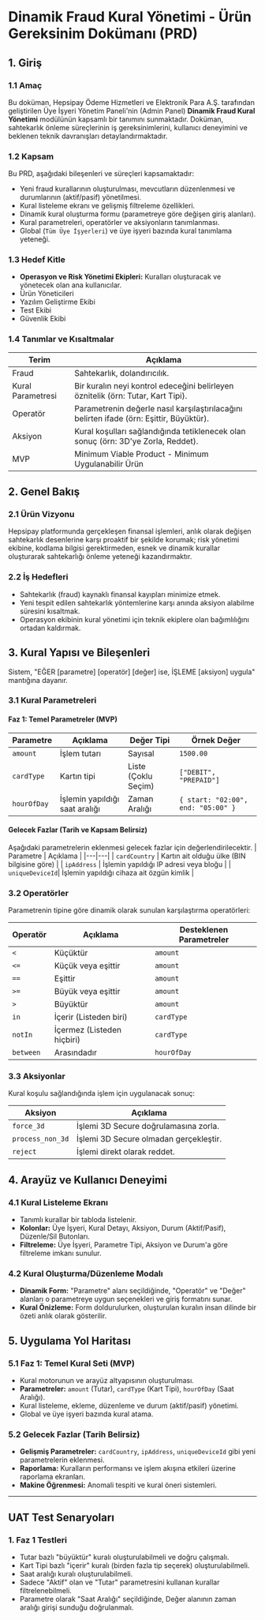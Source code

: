 # Dinamik Fraud Kural Yönetimi - Ürün Gereksinim Dokümanı (PRD)

## 1. Giriş

### 1.1 Amaç
Bu doküman, Hepsipay Ödeme Hizmetleri ve Elektronik Para A.Ş. tarafından geliştirilen Üye İşyeri Yönetim Paneli'nin (Admin Panel) **Dinamik Fraud Kural Yönetimi** modülünün kapsamlı bir tanımını sunmaktadır. Doküman, sahtekarlık önleme süreçlerinin iş gereksinimlerini, kullanıcı deneyimini ve beklenen teknik davranışları detaylandırmaktadır.

### 1.2 Kapsam
Bu PRD, aşağıdaki bileşenleri ve süreçleri kapsamaktadır:
- Yeni fraud kurallarının oluşturulması, mevcutların düzenlenmesi ve durumlarının (aktif/pasif) yönetilmesi.
- Kural listeleme ekranı ve gelişmiş filtreleme özellikleri.
- Dinamik kural oluşturma formu (parametreye göre değişen giriş alanları).
- Kural parametreleri, operatörler ve aksiyonların tanımlanması.
- Global (`Tüm Üye İşyerleri`) ve üye işyeri bazında kural tanımlama yeteneği.

### 1.3 Hedef Kitle
- **Operasyon ve Risk Yönetimi Ekipleri:** Kuralları oluşturacak ve yönetecek olan ana kullanıcılar.
- Ürün Yöneticileri
- Yazılım Geliştirme Ekibi
- Test Ekibi
- Güvenlik Ekibi

### 1.4 Tanımlar ve Kısaltmalar
| Terim | Açıklama |
|---|---|
| Fraud | Sahtekarlık, dolandırıcılık. |
| Kural Parametresi | Bir kuralın neyi kontrol edeceğini belirleyen öznitelik (örn: Tutar, Kart Tipi). |
| Operatör | Parametrenin değerle nasıl karşılaştırılacağını belirten ifade (örn: Eşittir, Büyüktür). |
| Aksiyon | Kural koşulları sağlandığında tetiklenecek olan sonuç (örn: 3D'ye Zorla, Reddet). |
| MVP | Minimum Viable Product - Minimum Uygulanabilir Ürün |

## 2. Genel Bakış

### 2.1 Ürün Vizyonu
Hepsipay platformunda gerçekleşen finansal işlemleri, anlık olarak değişen sahtekarlık desenlerine karşı proaktif bir şekilde korumak; risk yönetimi ekibine, kodlama bilgisi gerektirmeden, esnek ve dinamik kurallar oluşturarak sahtekarlığı önleme yeteneği kazandırmaktır.

### 2.2 İş Hedefleri
- Sahtekarlık (fraud) kaynaklı finansal kayıpları minimize etmek.
- Yeni tespit edilen sahtekarlık yöntemlerine karşı anında aksiyon alabilme süresini kısaltmak.
- Operasyon ekibinin kural yönetimi için teknik ekiplere olan bağımlılığını ortadan kaldırmak.

## 3. Kural Yapısı ve Bileşenleri

Sistem, "EĞER [parametre] [operatör] [değer] ise, İŞLEME [aksiyon] uygula" mantığına dayanır.

### 3.1 Kural Parametreleri

#### Faz 1: Temel Parametreler (MVP)
| Parametre | Açıklama | Değer Tipi | Örnek Değer |
|---|---|---|---|
| `amount` | İşlem tutarı | Sayısal | `1500.00` |
| `cardType` | Kartın tipi | Liste (Çoklu Seçim) | `["DEBIT", "PREPAID"]` |
| `hourOfDay`| İşlemin yapıldığı saat aralığı | Zaman Aralığı | `{ start: "02:00", end: "05:00" }` |

#### Gelecek Fazlar (Tarih ve Kapsam Belirsiz)
Aşağıdaki parametrelerin eklenmesi gelecek fazlar için değerlendirilecektir.
| Parametre | Açıklama |
|---|---|
| `cardCountry` | Kartın ait olduğu ülke (BIN bilgisine göre) |
| `ipAddress` | İşlemin yapıldığı IP adresi veya bloğu |
| `uniqueDeviceId`| İşlemin yapıldığı cihaza ait özgün kimlik |

### 3.2 Operatörler
Parametrenin tipine göre dinamik olarak sunulan karşılaştırma operatörleri:

| Operatör | Açıklama | Desteklenen Parametreler |
|---|---|---|
| `<` | Küçüktür | `amount` |
| `<=` | Küçük veya eşittir | `amount` |
| `==` | Eşittir | `amount` |
| `>=` | Büyük veya eşittir | `amount` |
| `>` | Büyüktür | `amount` |
| `in` | İçerir (Listeden biri) | `cardType` |
| `notIn` | İçermez (Listeden hiçbiri) | `cardType` |
| `between` | Arasındadır | `hourOfDay` |

### 3.3 Aksiyonlar
Kural koşulu sağlandığında işlem için uygulanacak sonuç:

| Aksiyon | Açıklama |
|---|---|
| `force_3d` | İşlemi 3D Secure doğrulamasına zorla. |
| `process_non_3d`| İşlemi 3D Secure olmadan gerçekleştir. |
| `reject` | İşlemi direkt olarak reddet. |

## 4. Arayüz ve Kullanıcı Deneyimi

### 4.1 Kural Listeleme Ekranı
- Tanımlı kurallar bir tabloda listelenir.
- **Kolonlar:** Üye İşyeri, Kural Detayı, Aksiyon, Durum (Aktif/Pasif), Düzenle/Sil Butonları.
- **Filtreleme:** Üye İşyeri, Parametre Tipi, Aksiyon ve Durum'a göre filtreleme imkanı sunulur.

### 4.2 Kural Oluşturma/Düzenleme Modalı
- **Dinamik Form:** "Parametre" alanı seçildiğinde, "Operatör" ve "Değer" alanları o parametreye uygun seçenekleri ve giriş formatını sunar.
- **Kural Önizleme:** Form doldurulurken, oluşturulan kuralın insan dilinde bir özeti anlık olarak gösterilir.

## 5. Uygulama Yol Haritası

### 5.1 Faz 1: Temel Kural Seti (MVP)
- Kural motorunun ve arayüz altyapısının oluşturulması.
- **Parametreler:** `amount` (Tutar), `cardType` (Kart Tipi), `hourOfDay` (Saat Aralığı).
- Kural listeleme, ekleme, düzenleme ve durum (aktif/pasif) yönetimi.
- Global ve üye işyeri bazında kural atama.

### 5.2 Gelecek Fazlar (Tarih Belirsiz)
- **Gelişmiş Parametreler:** `cardCountry`, `ipAddress`, `uniqueDeviceId` gibi yeni parametrelerin eklenmesi.
- **Raporlama:** Kuralların performansı ve işlem akışına etkileri üzerine raporlama ekranları.
- **Makine Öğrenmesi:** Anomali tespiti ve kural öneri sistemleri.

---
## UAT Test Senaryoları

### 1. Faz 1 Testleri
- Tutar bazlı "büyüktür" kuralı oluşturulabilmeli ve doğru çalışmalı.
- Kart Tipi bazlı "içerir" kuralı (birden fazla tip seçerek) oluşturulabilmeli.
- Saat aralığı kuralı oluşturulabilmeli.
- Sadece "Aktif" olan ve "Tutar" parametresini kullanan kurallar filtrelenebilmeli.
- Parametre olarak "Saat Aralığı" seçildiğinde, Değer alanının zaman aralığı girişi sunduğu doğrulanmalı.
